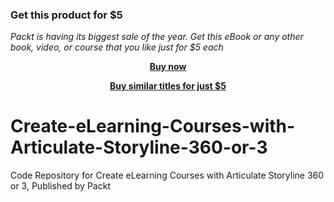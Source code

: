 
### Get this product for $5

<i>Packt is having its biggest sale of the year. Get this eBook or any other book, video, or course that you like just for $5 each</i>


<b><p align='center'>[Buy now](https://packt.link/9781838984564)</p></b>


<b><p align='center'>[Buy similar titles for just $5](https://subscription.packtpub.com/search)</p></b>


# Create-eLearning-Courses-with-Articulate-Storyline-360-or-3
Code Repository for Create eLearning Courses with Articulate Storyline 360 or 3, Published by Packt
